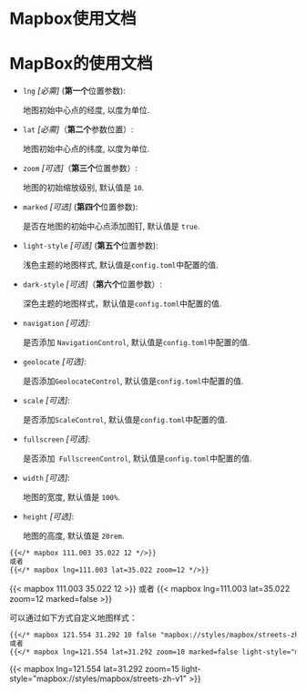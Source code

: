 # Mapbox使用文档


# MapBox的使用文档

- `lng` *[必需]* (**第一个**位置参数):

    地图初始中心点的经度, 以度为单位.

- `lat` *[必需]*（**第二个**参数位置）: 

    地图初始中心点的纬度, 以度为单位.

- `zoom` *[可选]*（**第三个**位置参数）:

    地图的初始缩放级别, 默认值是 `10`.

- `marked` *[可选]* (**第四个**位置参数): 

    是否在地图的初始中心点添加图钉, 默认值是 `true`.

- `light-style` *[可选]* (**第五个**位置参数):

    浅色主题的地图样式, 默认值是`config.toml`中配置的值.

- `dark-style` *[可选]*（**第六个**位置参数）:

    深色主题的地图样式，默认值是`config.toml`中配置的值.

- `navigation` *[可选]*:

    是否添加 `NavigationControl`, 默认值是`config.toml`中配置的值.

- `geolocate` *[可选]*:

    是否添加`GeolocateControl`, 默认值是`config.toml`中配置的值.

- `scale` *[可选]*: 

    是否添加`ScaleControl`, 默认值是`config.toml`中配置的值.

- `fullscreen` *[可选]*: 

    是否添加` FullscreenControl`, 默认值是`config.toml`中配置的值.

- `width` *[可选]*: 

    地图的宽度, 默认值是 `100%`.

- `height` *[可选]*: 

    地图的高度, 默认值是 `20rem`.

```markdown
{{</* mapbox 111.003 35.022 12 */>}}
或者
{{</* mapbox lng=111.003 lat=35.022 zoom=12 */>}}
```

{{< mapbox 111.003 35.022 12 >}}
或者
{{< mapbox lng=111.003 lat=35.022 zoom=12 marked=false >}}


可以通过如下方式自定义地图样式：

```markdown
{{</* mapbox 121.554 31.292 10 false "mapbox://styles/mapbox/streets-zh-v1" */>}}
或者
{{</* mapbox lng=121.554 lat=31.292 zoom=10 marked=false light-style="mapbox://styles/mapbox/streets-zh-v1" */>}}
```

{{< mapbox lng=121.554 lat=31.292 zoom=15 light-style="mapbox://styles/mapbox/streets-zh-v1" >}}
